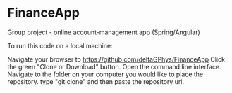 # FinanceApp
Group project - online account-management app (Spring/Angular)

To run this code on a local machine:

Navigate your browser to https://github.com/deltaGPhys/FinanceApp
Click the green "Clone or Download" button.
Open the command line interface.
Navigate to the folder on your computer you would like to place the repository.
type "git clone" and then paste the repository url.


